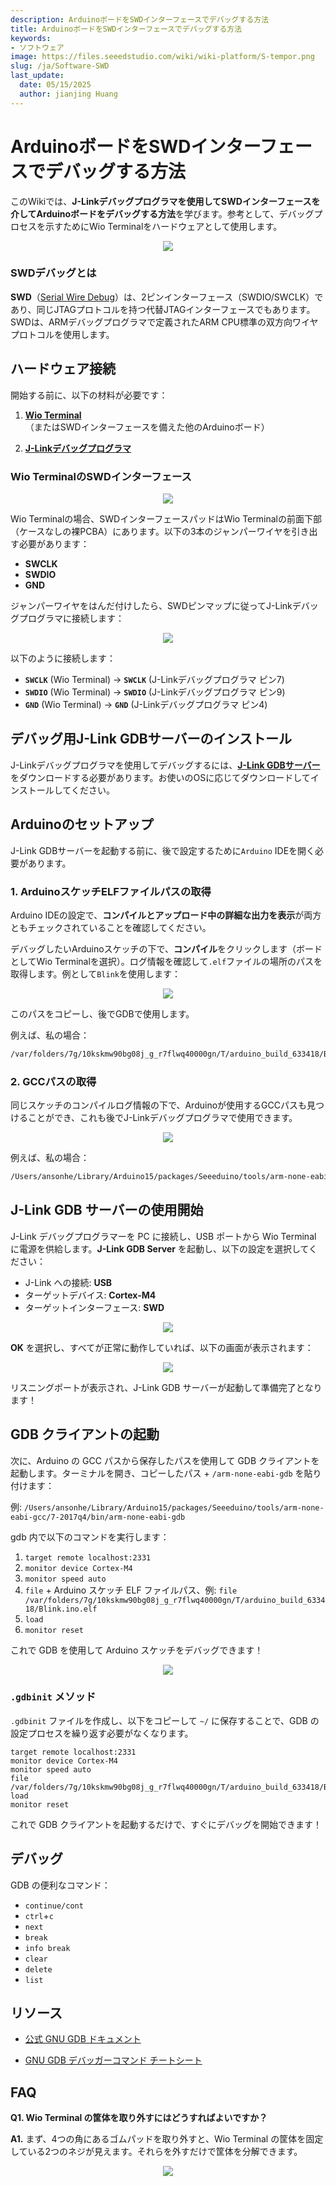 ```yaml
---
description: ArduinoボードをSWDインターフェースでデバッグする方法
title: ArduinoボードをSWDインターフェースでデバッグする方法
keywords:
- ソフトウェア
image: https://files.seeedstudio.com/wiki/wiki-platform/S-tempor.png
slug: /ja/Software-SWD
last_update:
  date: 05/15/2025
  author: jianjing Huang
---
```



# ArduinoボードをSWDインターフェースでデバッグする方法

このWikiでは、**J-Linkデバッグプログラマを使用してSWDインターフェースを介してArduinoボードをデバッグする方法**を学びます。参考として、デバッグプロセスを示すためにWio Terminalをハードウェアとして使用します。

<div align="center"><img src="https://files.seeedstudio.com/wiki/SWD/SWD-Interface.png"/></div>

### SWDデバッグとは

**SWD**（[Serial Wire Debug](https://developer.arm.com/architectures/cpu-architecture/debug-visibility-and-trace/coresight-architecture/serial-wire-debug)）は、2ピンインターフェース（SWDIO/SWCLK）であり、同じJTAGプロトコルを持つ代替JTAGインターフェースでもあります。SWDは、ARMデバッグプログラマで定義されたARM CPU標準の双方向ワイヤプロトコルを使用します。

## ハードウェア接続

開始する前に、以下の材料が必要です：

1. [**Wio Terminal**](https://www.seeedstudio.com/Wio-Terminal-p-4509.html)（またはSWDインターフェースを備えた他のArduinoボード）

2. [**J-Linkデバッグプログラマ**](https://www.segger.com/products/debug-probes/j-link/)

### Wio TerminalのSWDインターフェース

<div align="center"><img src="https://files.seeedstudio.com/wiki/SWD/SWD-connection.png"/></div>

Wio Terminalの場合、SWDインターフェースパッドはWio Terminalの前面下部（ケースなしの裸PCBA）にあります。以下の3本のジャンパーワイヤを引き出す必要があります：

- **SWCLK**
- **SWDIO**
- **GND**

ジャンパーワイヤをはんだ付けしたら、SWDピンマップに従ってJ-Linkデバッグプログラマに接続します：

<div align="center"><img src="https://files.seeedstudio.com/wiki/SWD/pinout.png"/></div>

以下のように接続します：

- **`SWCLK`** (Wio Terminal) -> **`SWCLK`** (J-Linkデバッグプログラマ ピン7)
- **`SWDIO`** (Wio Terminal) -> **`SWDIO`** (J-Linkデバッグプログラマ ピン9)
- **`GND`** (Wio Terminal) -> **`GND`** (J-Linkデバッグプログラマ ピン4)

## デバッグ用J-Link GDBサーバーのインストール

J-Linkデバッグプログラマを使用してデバッグするには、[**J-Link GDBサーバー**](https://www.segger.com/products/debug-probes/j-link/tools/j-link-gdb-server/about-j-link-gdb-server/)をダウンロードする必要があります。お使いのOSに応じてダウンロードしてインストールしてください。

## Arduinoのセットアップ

J-Link GDBサーバーを起動する前に、後で設定するために`Arduino` IDEを開く必要があります。

### 1. ArduinoスケッチELFファイルパスの取得

Arduino IDEの設定で、**コンパイルとアップロード中の詳細な出力を表示**が両方ともチェックされていることを確認してください。

デバッグしたいArduinoスケッチの下で、**コンパイル**をクリックします（ボードとしてWio Terminalを選択）。ログ情報を確認して`.elf`ファイルの場所のパスを取得します。例として`Blink`を使用します：

<div align="center"><img src="https://files.seeedstudio.com/wiki/SWD/elf.png"/></div>

このパスをコピーし、後でGDBで使用します。

例えば、私の場合：

```sh
/var/folders/7g/10kskmw90bg08j_g_r7flwq40000gn/T/arduino_build_633418/Blink.ino.elf
```

### 2. GCCパスの取得

同じスケッチのコンパイルログ情報の下で、Arduinoが使用するGCCパスも見つけることができ、これも後でJ-Linkデバッグプログラマで使用できます。

<div align="center"><img src="https://files.seeedstudio.com/wiki/SWD/GCC.png"/></div>

例えば、私の場合：

```sh
/Users/ansonhe/Library/Arduino15/packages/Seeeduino/tools/arm-none-eabi-gcc/7-2017q4/bin
```

## J-Link GDB サーバーの使用開始

J-Link デバッグプログラマーを PC に接続し、USB ポートから Wio Terminal に電源を供給します。**J-Link GDB Server** を起動し、以下の設定を選択してください：

- J-Link への接続: **USB**
- ターゲットデバイス: **Cortex-M4**
- ターゲットインターフェース: **SWD**

<div align="center"><img width ="{500}" src="https://files.seeedstudio.com/wiki/SWD/GDB-launch.png"/></div>

**OK** を選択し、すべてが正常に動作していれば、以下の画面が表示されます：

<div align="center"><img src="https://files.seeedstudio.com/wiki/SWD/GDB-ready.png"/></div>

リスニングポートが表示され、J-Link GDB サーバーが起動して準備完了となります！

## GDB クライアントの起動

次に、Arduino の GCC パスから保存したパスを使用して GDB クライアントを起動します。ターミナルを開き、コピーしたパス + `/arm-none-eabi-gdb` を貼り付けます：

例: `/Users/ansonhe/Library/Arduino15/packages/Seeeduino/tools/arm-none-eabi-gcc/7-2017q4/bin/arm-none-eabi-gdb`

gdb 内で以下のコマンドを実行します：

1. `target remote localhost:2331`
2. `monitor device Cortex-M4`
3. `monitor speed auto`
4. `file` + Arduino スケッチ ELF ファイルパス、例: `file /var/folders/7g/10kskmw90bg08j_g_r7flwq40000gn/T/arduino_build_633418/Blink.ino.elf`
5. `load`
6. `monitor reset`

これで GDB を使用して Arduino スケッチをデバッグできます！

<div align="center"><img src="https://files.seeedstudio.com/wiki/SWD/GDB-connected.png"/></div>

### `.gdbinit` メソッド

`.gdbinit` ファイルを作成し、以下をコピーして `~/` に保存することで、GDB の設定プロセスを繰り返す必要がなくなります。

```
target remote localhost:2331
monitor device Cortex-M4
monitor speed auto
file /var/folders/7g/10kskmw90bg08j_g_r7flwq40000gn/T/arduino_build_633418/Blink.ino.elf
load
monitor reset
```

これで GDB クライアントを起動するだけで、すぐにデバッグを開始できます！

## デバッグ

GDB の便利なコマンド：

- `continue/cont`
- `ctrl`+`c`
- `next`
- `break`
- `info break`
- `clear`
- `delete`
- `list`

## リソース

- [公式 GNU GDB ドキュメント](https://www.gnu.org/software/gdb/documentation/)

- [GNU GDB デバッガーコマンド チートシート](http://www.yolinux.com/TUTORIALS/GDB-Commands.html)

## FAQ

**Q1. Wio Terminal の筐体を取り外すにはどうすればよいですか？**

**A1.** まず、4つの角にあるゴムパッドを取り外すと、Wio Terminal の筐体を固定している2つのネジが見えます。それらを外すだけで筐体を分解できます。

<div align="center"><img width ="{450}" src="https://files.seeedstudio.com/wiki/SWD/WT.png"/></div>